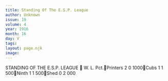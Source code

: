 ```yaml
---
title: Standing Of The E.S.P. League
author: Unknown
issue: 19
volume: 4
year: 1916
month: 16
day: V
tags:
layout: page.njk
image:
---
```

STANDING OF THE E.S.P. LEAGUE 		W.	L.	Pct.Printers	2	0	1000Cubs		1	1	500Ninth	1	1	500Shed		0	2	000
